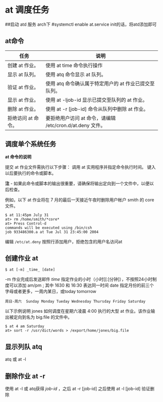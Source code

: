 # at 调度任务

##启动 atd 服务
arch下
	#systemctl enable at.service
init的话，将atd添加即可

## at命令

|任务|说明|
|----|----|
|创建 at 作业。|使用 at time 命令执行操作|
|显示 at 队列。|使用 atq 命令显示 at 队列。|
|验证 at 作业。|使用 atq 命令确认属于特定用户的 at 作业已提交至队列。|
|显示 at 作业。|使用 at -ljob-id 显示已提交至队列的 at 作业。|	
|删除 at 作业。|使用 at -r [job-id] 命令从队列中删除 at 作业。|
|拒绝访问 at 命令。|要拒绝用户访问 at 命令，请编辑 /etc/cron.d/at.deny 文件。|


## 调度单个系统任务

**at 命令的说明**

提交 at 作业文件需执行以下步骤：
	调用 at 实用程序并指定命令执行时间。
	键入以后要执行的命令或脚本。

**注** - 如果此命令或脚本的输出很重要，请确保将输出定向到一个文件中，以便以后检查。

例如，以下 at 作业将在 7 月的最后一天接近午夜时删除用户帐户 smith 的 core 文件。

	$ at 11:45pm July 31
	at> rm /home/smith/*core*
	at> Press Control-d
	commands will be executed using /bin/csh
	job 933486300.a at Tue Jul 31 23:45:00 2004

编辑 `/etc/at.deny` 按照行添加用户，拒绝包含的用户名访问at

## 创建作业 at

	$ at [-m] _time_ [date]

-m 作业完成后发送邮件
_time_ 指定作业的小时（小时[[:]分钟]），不按照24小时制度可以添加 am/pm ; 其中 1630 和 16:30 表达同一时间 
date 指定月份的前三个字母或者更多，一周内某日，或today tomorrow

	周日-周六  Sunday Monday Tueday Wednesday Thursday Friday Saturday 

以下示例说明 jones 如何调度在星期六凌晨 4:00 执行的大型 at 作业。该作业输出被定向到名为 big.file 的文件中。

	$ at 4 am Saturday
	at> sort -r /usr/dict/words > /export/home/jones/big.file

## 显示列队 atq

atq  或 at -l 

## 删除作业 at -r

使用 at -l 或 atq获得 _job-id_ ，之后
	at -r [job-id]
之后使用 at -l [job-id] 验证删除

